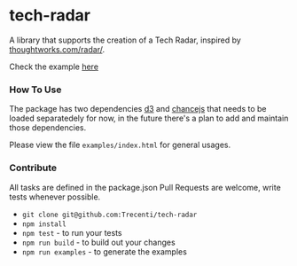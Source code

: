 # tech-radar

A library that supports the creation of a Tech Radar, inspired by [thoughtworks.com/radar/](http://thoughtworks.com/radar/).

Check the example [here](http://trecenti.github.io/tech-radar/)

### How To Use

The package has two dependencies [d3](http://d3js.org/) and [chancejs](http://chancejs.com/) that needs to be loaded separatedely for now, in the future there's a plan to add and maintain those dependencies.

Please view the file `examples/index.html` for general usages.

### Contribute

All tasks are defined in the package.json
Pull Requests are welcome, write tests whenever possible.

- `git clone git@github.com:Trecenti/tech-radar`
- `npm install`
- `npm test` - to run your tests
- `npm run build` - to build out your changes
- `npm run examples` - to generate the examples

